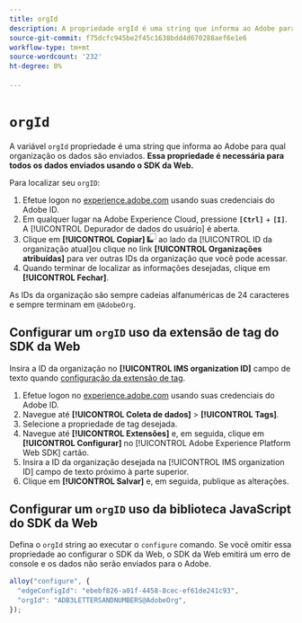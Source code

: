 ```yaml
---
title: orgId
description: A propriedade orgId é uma string que informa ao Adobe para qual organização os dados são enviados.
source-git-commit: f75dcfc945be2f45c1638bdd4d670288aef6e1e6
workflow-type: tm+mt
source-wordcount: '232'
ht-degree: 0%

---
```


# `orgId`

A variável `orgId` propriedade é uma string que informa ao Adobe para qual organização os dados são enviados. **Essa propriedade é necessária para todos os dados enviados usando o SDK da Web.**

Para localizar seu `orgID`:

1. Efetue logon no [experience.adobe.com](https://experience.adobe.com) usando suas credenciais do Adobe ID.
1. Em qualquer lugar na Adobe Experience Cloud, pressione **`[Ctrl]`** + **`[I]`**. A [!UICONTROL Depurador de dados do usuário] é aberta.
1. Clique em **[!UICONTROL Copiar]** ![Copiar](../../assets/copy.png) ao lado da [!UICONTROL ID da organização atual]ou clique no link **[!UICONTROL Organizações atribuídas]** para ver outras IDs da organização que você pode acessar.
1. Quando terminar de localizar as informações desejadas, clique em **[!UICONTROL Fechar]**.

As IDs da organização são sempre cadeias alfanuméricas de 24 caracteres e sempre terminam em `@AdobeOrg`.

## Configurar um `orgID` uso da extensão de tag do SDK da Web

Insira a ID da organização no **[!UICONTROL IMS organization ID]** campo de texto quando [configuração da extensão de tag](/help/tags/extensions/client/web-sdk/web-sdk-extension-configuration.md).

1. Efetue logon no [experience.adobe.com](https://experience.adobe.com) usando suas credenciais do Adobe ID.
1. Navegue até **[!UICONTROL Coleta de dados]** > **[!UICONTROL Tags]**.
1. Selecione a propriedade de tag desejada.
1. Navegue até **[!UICONTROL Extensões]** e, em seguida, clique em **[!UICONTROL Configurar]** no [!UICONTROL Adobe Experience Platform Web SDK] cartão.
1. Insira a ID da organização desejada na [!UICONTROL IMS organization ID] campo de texto próximo à parte superior.
1. Clique em **[!UICONTROL Salvar]** e, em seguida, publique as alterações.

## Configurar um `orgID` uso da biblioteca JavaScript do SDK da Web

Defina o `orgId` string ao executar o `configure` comando. Se você omitir essa propriedade ao configurar o SDK da Web, o SDK da Web emitirá um erro de console e os dados não serão enviados para o Adobe.

```js
alloy("configure", {
  "edgeConfigId": "ebebf826-a01f-4458-8cec-ef61de241c93",
  "orgId": "ADB3LETTERSANDNUMBERS@AdobeOrg",
});
```
